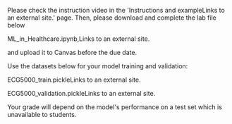 Please check the instruction video in the 'Instructions and exampleLinks to an external site.' page. Then, please download and complete the lab file below

ML_in_Healthcare.ipynb,Links to an external site.

and upload it to Canvas before the due date.

 

Use the datasets below for your model training and validation:

ECG5000_train.pickleLinks to an external site.

ECG5000_validation.pickleLinks to an external site.

 

Your grade will depend on the model's performance on a test set which is unavailable to students. 
